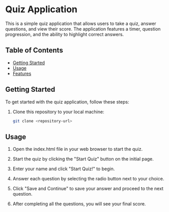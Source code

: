 # Quiz Application

This is a simple quiz application that allows users to take a quiz, answer questions, and view their score. The application features a timer, question progression, and the ability to highlight correct answers.

## Table of Contents

- [Getting Started](#getting-started)
- [Usage](#usage)
- [Features](#features)

## Getting Started

To get started with the quiz application, follow these steps:

1. Clone this repository to your local machine:

   ```bash
   git clone <repository-url>
   

## Usage

1. Open the index.html file in your web browser to start the quiz.
2. Start the quiz by clicking the "Start Quiz" button on the initial page.

3. Enter your name and click "Start Quiz!" to begin.

4. Answer each question by selecting the radio button next to your choice.

5. Click "Save and Continue" to save your answer and proceed to the next question.

6. After completing all the questions, you will see your final score.

